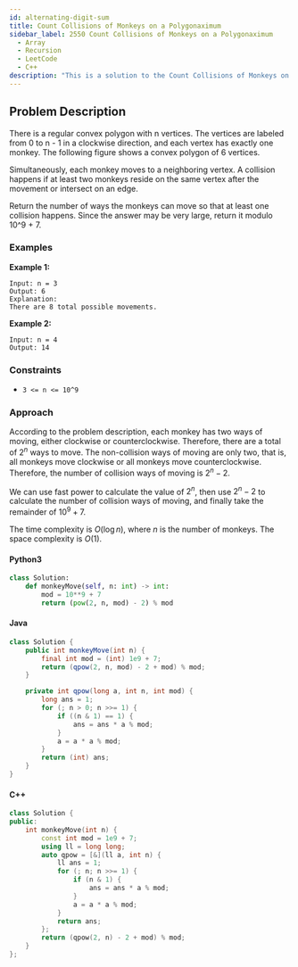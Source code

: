 ```yaml
---
id: alternating-digit-sum
title: Count Collisions of Monkeys on a Polygonaximum
sidebar_label: 2550 Count Collisions of Monkeys on a Polygonaximum
  - Array
  - Recursion
  - LeetCode
  - C++
description: "This is a solution to the Count Collisions of Monkeys on a Polygonaximum problem on LeetCode."
---
```


## Problem Description

There is a regular convex polygon with n vertices. The vertices are labeled from 0 to n - 1 in a clockwise direction, and each vertex has exactly one monkey. The following figure shows a convex polygon of 6 vertices.

Simultaneously, each monkey moves to a neighboring vertex. A collision happens if at least two monkeys reside on the same vertex after the movement or intersect on an edge.

Return the number of ways the monkeys can move so that at least one collision happens. Since the answer may be very large, return it modulo 10^9 + 7.

### Examples

**Example 1:**

```
Input: n = 3
Output: 6
Explanation:
There are 8 total possible movements.

```

**Example 2:**

```
Input: n = 4
Output: 14

```


### Constraints

- `3 <= n <= 10^9`
 

### Approach 

According to the problem description, each monkey has two ways of moving, either clockwise or counterclockwise. Therefore, there are a total of $2^n$ ways to move. The non-collision ways of moving are only two, that is, all monkeys move clockwise or all monkeys move counterclockwise. Therefore, the number of collision ways of moving is $2^n - 2$.

We can use fast power to calculate the value of $2^n$, then use $2^n - 2$ to calculate the number of collision ways of moving, and finally take the remainder of $10^9 + 7$.

The time complexity is $O(\log n)$, where $n$ is the number of monkeys. The space complexity is $O(1)$.

#### Python3

```python
class Solution:
    def monkeyMove(self, n: int) -> int:
        mod = 10**9 + 7
        return (pow(2, n, mod) - 2) % mod
```

#### Java

```java
class Solution {
    public int monkeyMove(int n) {
        final int mod = (int) 1e9 + 7;
        return (qpow(2, n, mod) - 2 + mod) % mod;
    }

    private int qpow(long a, int n, int mod) {
        long ans = 1;
        for (; n > 0; n >>= 1) {
            if ((n & 1) == 1) {
                ans = ans * a % mod;
            }
            a = a * a % mod;
        }
        return (int) ans;
    }
}
```

#### C++

```cpp
class Solution {
public:
    int monkeyMove(int n) {
        const int mod = 1e9 + 7;
        using ll = long long;
        auto qpow = [&](ll a, int n) {
            ll ans = 1;
            for (; n; n >>= 1) {
                if (n & 1) {
                    ans = ans * a % mod;
                }
                a = a * a % mod;
            }
            return ans;
        };
        return (qpow(2, n) - 2 + mod) % mod;
    }
};
```
